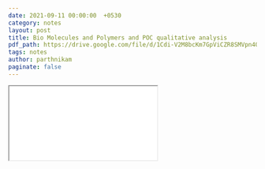 ```yaml
---
date: 2021-09-11 00:00:00  +0530
category: notes
layout: post
title: Bio Molecules and Polymers and POC qualitative analysis
pdf_path: https://drive.google.com/file/d/1Cdi-V2M8bcKm7GpViCZR8SMVpn4OV5Av/preview?usp=sharing
tags: notes
author: parthnikam
paginate: false
---
```


<iframe class="embed-pdf" src="{{ page.pdf_path }}#toolbar=0" seamless="seamless" scrolling="no" style="overflow:hidden"></iframe>

